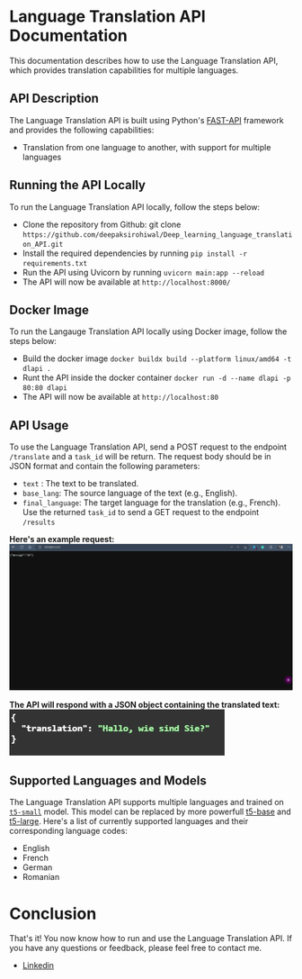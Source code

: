 # Language Translation API Documentation
This documentation describes how to use the Language Translation API, which provides translation capabilities for multiple languages.
## API Description
The Language Translation API is built using Python's <a href="https://fastapi.tiangolo.com/">FAST-API</a> framework and provides the following capabilities:
* Translation from one language to another, with support for multiple languages
## Running the API Locally
To run the Language Translation API locally, follow the steps below:
* Clone the repository from Github: git clone `https://github.com/deepaksirohiwal/Deep_learning_language_translation_API.git`
* Install the required dependencies by running `pip install -r requirements.txt`
* Run the API using Uvicorn by running `uvicorn main:app --reload`
* The API will now be available at `http://localhost:8000/`

## Docker Image
To run the Langauge Translation API locally using Docker image, follow the steps below:
* Build the docker image `docker buildx build --platform linux/amd64 -t dlapi .`
* Runt the API inside the docker container `docker run -d --name dlapi -p 80:80 dlapi`
* The API will now be available at `http://localhost:80`
## API Usage
To use the Language Translation API, send a POST request to the endpoint `/translate` and a `task_id` will be return. The request body should be in JSON format and contain the following parameters:
* `text` : The text to be translated.
* `base_lang`: The source language of the text (e.g., English).
* `final_language`: The target language for the translation (e.g., French).
Use the returned `task_id` to send a  GET request to the endpoint `/results`

**Here's an example request:**
![](gifs\Animation.gif)

**The API will respond with a JSON object containing the translated text:**
![](gifs\request_responsejpg.jpg)

## Supported Languages and Models
The Language Translation API supports multiple languages and trained on <a href="https://huggingface.co/t5-small">`t5-small`</a> model. This model can be replaced by more powerfull <a href="https://huggingface.co/google/flan-t5-xxl">t5-base</a> and <a href="https://huggingface.co/t5-large">t5-large</a>. Here's a list of currently supported languages and their corresponding language codes:
* English
* French
* German
* Romanian

# Conclusion
That's it! You now know how to run and use the Language Translation API. If you have any questions or feedback, please feel free to contact me.
* <a href="https://www.linkedin.com/in/deepak-sirohiwal-22330613a/">Linkedin<a>
